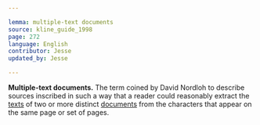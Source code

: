 ```yaml
---

lemma: multiple-text documents
source: kline_guide_1998
page: 272
language: English
contributor: Jesse
updated_by: Jesse

---
```

**Multiple-text documents.** The term coined by David Nordloh to describe sources inscribed in such a way that a reader could reasonably extract the [texts](text.Html) of two or more distinct [documents](document.html) from the characters that appear on the same page or set of pages.
